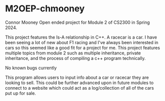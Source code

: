 # M2OEP-chmooney
Connor Mooney
Open ended project for Module 2 of CS2300 in Spring 2024.

This project features the Is-A relationship in C++. A racecar is a car. I have been seeing a lot of new about F1 racing and I've always been interested in cars so this seemed like a good fit for a project for me. This project features multiple topics from module 2 such as multiple inheritance, private inheritance, and the process of compiling a c++ program technically.

No known bugs currently

This program allows users to input info about a car or racecar they are looking to sell. This could be further advanced upon in future modules to connect to a website which could act as a log/collection of all of the cars put up for sale.
